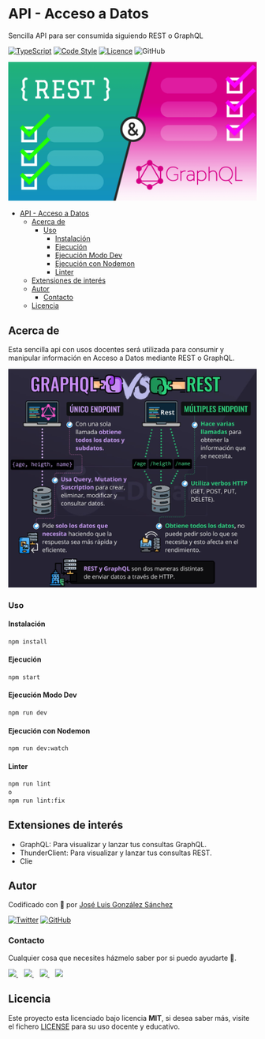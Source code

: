 # API - Acceso a Datos
Sencilla API para ser consumida siguiendo REST o GraphQL

[![TypeScript](https://img.shields.io/badge/TypeScript-Ready-3178c6)](https://www.typescriptlang.org/)
[![Code Style](https://img.shields.io/badge/Lint%20Style-AirBnB-ff69b4)](https://airbnb.io/javascript)
[![Licence](https://img.shields.io/github/license/joseluisgs/photo-gallery-ionic)](./LICENSE)
![GitHub](https://img.shields.io/github/last-commit/joseluisgs/api-acceso-datps)


![imagen](./images/rest-graphql.png)

- [API - Acceso a Datos](#api---acceso-a-datos)
  - [Acerca de](#acerca-de)
    - [Uso](#uso)
      - [Instalación](#instalación)
      - [Ejecución](#ejecución)
      - [Ejecución Modo Dev](#ejecución-modo-dev)
      - [Ejecución con Nodemon](#ejecución-con-nodemon)
      - [Linter](#linter)
  - [Extensiones de interés](#extensiones-de-interés)
  - [Autor](#autor)
    - [Contacto](#contacto)
  - [Licencia](#licencia)


## Acerca de
Esta sencilla api con usos docentes será utilizada para consumir y manipular información en Acceso a Datos mediante REST o GraphQL.

![imagen2](./images/comparable.png)

### Uso
#### Instalación
```bash
npm install
```

#### Ejecución
```bash
npm start
```

#### Ejecución Modo Dev
```bash
npm run dev
```

#### Ejecución con Nodemon
```bash
npm run dev:watch
```

#### Linter
```bash
npm run lint
o
npm run lint:fix
```

## Extensiones de interés
- GraphQL: Para visualizar y lanzar tus consultas GraphQL.
- ThunderClient: Para visualizar y lanzar tus consultas REST.
- Clie


## Autor

Codificado con :sparkling_heart: por [José Luis González Sánchez](https://twitter.com/joseluisgonsan)

[![Twitter](https://img.shields.io/twitter/follow/joseluisgonsan?style=social)](https://twitter.com/joseluisgonsan)
[![GitHub](https://img.shields.io/github/followers/joseluisgs?style=social)](https://github.com/joseluisgs)

### Contacto
<p>
  Cualquier cosa que necesites házmelo saber por si puedo ayudarte 💬.
</p>
<p>
    <a href="https://twitter.com/joseluisgonsan" target="_blank">
        <img src="https://i.imgur.com/U4Uiaef.png" 
    height="30">
    </a> &nbsp;&nbsp;
    <a href="https://github.com/joseluisgs" target="_blank">
        <img src="https://cdn.iconscout.com/icon/free/png-256/github-153-675523.png" 
    height="30">
    </a> &nbsp;&nbsp;
    <a href="https://www.linkedin.com/in/joseluisgonsan" target="_blank">
        <img src="https://upload.wikimedia.org/wikipedia/commons/thumb/c/ca/LinkedIn_logo_initials.png/768px-LinkedIn_logo_initials.png" 
    height="30">
    </a>  &nbsp;&nbsp;
    <a href="https://joseluisgs.github.io/" target="_blank">
        <img src="https://joseluisgs.github.io/favicon.png" 
    height="30">
    </a>
</p>


## Licencia

Este proyecto esta licenciado bajo licencia **MIT**, si desea saber más, visite el fichero
[LICENSE](./LICENSE) para su uso docente y educativo.
